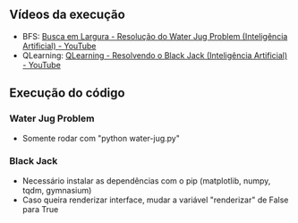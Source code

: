 
## Vídeos da execução

* BFS: [Busca em Largura - Resolução do Water Jug Problem (Inteligência Artificial) - YouTube](https://www.youtube.com/watch?v=e4lKbjBIxwY)
* QLearning: [QLearning - Resolvendo o Black Jack (Inteligência Artificial) - YouTube](https://www.youtube.com/watch?v=B7xUMye24rc)

## Execução do código
### Water Jug Problem
* Somente rodar com "python water-jug.py"
### Black Jack
* Necessário instalar as dependências com o pip (matplotlib, numpy, tqdm, gymnasium)
* Caso queira renderizar interface, mudar a variável "renderizar" de False para True
